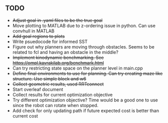 ## TODO
- <s>Adjust goal in .yaml files to be the true goal</s>
- Move plotting to MATLAB due to z-ordering issue in python. Can use convhull in MATLAB
- <s>Add goal regions to plots</s>
- Write psuedocode for informed SST
- Figure out why planners are moving through obstacles. Seems to be related to fcl and having an obstacle in the middle?
- <s> Implement kinodynamic benchmarking. See https://ompl.kavrakilab.org/benchmark.html </s>
- Can try restricting state space on the planner level in main.cpp
- <s> Define final environments to use for planning. Can try creating maze like structure. Use simple block and w6 </s>
- <s> Collect geometric results, used RRTconnect </s>
- Start overleaf document
- Collect results for current optimization objective
- Try different optimization objective? Time would be a good one to use since the robot can rotate when stopped.
- Add check for only updating path if future expected cost is better than current cost
